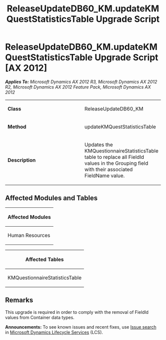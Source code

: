 ﻿---
title: ReleaseUpdateDB60_KM.updateKMQuestStatisticsTable Upgrade Script
TOCTitle: ReleaseUpdateDB60_KM.updateKMQuestStatisticsTable Upgrade Script
ms:assetid: 63278500-2642-d2f7-ff39-7e27705e743f
ms:mtpsurl: https://msdn.microsoft.com/en-us/library/JJ719129(v=AX.60)
ms:contentKeyID: 49708667
ms.date: 05/18/2015
mtps_version: v=AX.60
---

# ReleaseUpdateDB60\_KM.updateKMQuestStatisticsTable Upgrade Script [AX 2012]


_**Applies To:** Microsoft Dynamics AX 2012 R3, Microsoft Dynamics AX 2012 R2, Microsoft Dynamics AX 2012 Feature Pack, Microsoft Dynamics AX 2012_

<table>
<colgroup>
<col style="width: 50%" />
<col style="width: 50%" />
</colgroup>
<tbody>
<tr class="odd">
<td><p><strong>Class</strong></p></td>
<td><p>ReleaseUpdateDB60_KM</p></td>
</tr>
<tr class="even">
<td><p><strong>Method</strong></p></td>
<td><p>updateKMQuestStatisticsTable</p></td>
</tr>
<tr class="odd">
<td><p><strong>Description</strong></p></td>
<td><p>Updates the KMQuestionnaireStatisticsTable table to replace all FieldId values in the Grouping field with their associated FieldName value.</p></td>
</tr>
</tbody>
</table>


## Affected Modules and Tables

<table>
<colgroup>
<col style="width: 100%" />
</colgroup>
<thead>
<tr class="header">
<th><p>Affected Modules</p></th>
</tr>
</thead>
<tbody>
<tr class="odd">
<td><p>Human Resources</p></td>
</tr>
</tbody>
</table>


<table>
<colgroup>
<col style="width: 100%" />
</colgroup>
<thead>
<tr class="header">
<th><p>Affected Tables</p></th>
</tr>
</thead>
<tbody>
<tr class="odd">
<td><p>KMQuestionnaireStatisticsTable</p></td>
</tr>
</tbody>
</table>


## Remarks

This upgrade is required in order to comply with the removal of FieldId values from Container data types.

  
**Announcements:** To see known issues and recent fixes, use [Issue search](http://go.microsoft.com/fwlink/?linkid=389258) in [Microsoft Dynamics Lifecycle Services](http://go.microsoft.com/fwlink/?linkid=306505) (LCS).

